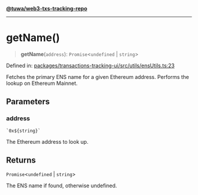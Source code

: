 [**@tuwa/web3-txs-tracking-repo**](../../../README.md)

***

# getName()

> **getName**(`address`): `Promise`\<`undefined` \| `string`\>

Defined in: [packages/transactions-tracking-ui/src/utils/ensUtils.ts:23](https://github.com/TuwaIO/web3-transactions-tracking/blob/d272aa0aa227860bf2b44019269026937a645f9d/packages/transactions-tracking-ui/src/utils/ensUtils.ts#L23)

Fetches the primary ENS name for a given Ethereum address.
Performs the lookup on Ethereum Mainnet.

## Parameters

### address

`` `0x${string}` ``

The Ethereum address to look up.

## Returns

`Promise`\<`undefined` \| `string`\>

The ENS name if found, otherwise undefined.
